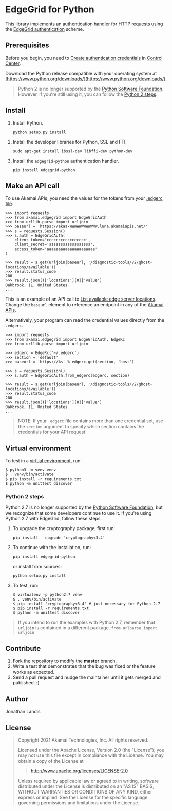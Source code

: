 # EdgeGrid for Python

This library implements an authentication handler for HTTP [requests](https://docs.python-requests.org/en/latest/) using the [EdgeGrid authentication](https://techdocs.akamai.com/developer/docs/authenticate-with-edgegrid) scheme.

## Prerequisites
Before you begin, you need to [Create authentication credentials](https://techdocs.akamai.com/developer/docs/set-up-authentication-credentials) in [Control Center](https://control.akamai.com/).

Download the Python release compatible with your operating system at [https://www.python.org/downloads/](https://www.python.org/downloads/).

> Python 2 is no longer supported by the [Python Software Foundation](https://www.python.org/doc/sunset-python-2/).
  However, if you're still using it, you can follow the [Python 2 steps](#python-2-steps).

## Install

1.  Install Python.
    ```
    python setup.py install
    ```

1. Install the developer libraries for Python, SSL and FFI.
    ```
    sudo apt-get install ibssl-dev libffi-dev python-dev
    ```

1. Install the `edgegrid-python` authentication handler.
    ```
    pip install edgegrid-python
    ```

## Make an API call

To use Akamai APIs, you need the values for the tokens from your [.edgerc file](https://techdocs.akamai.com/developer/docs/set-up-authentication-credentials#add-credential-to-edgerc-file).

```pycon
>>> import requests
>>> from akamai.edgegrid import EdgeGridAuth
>>> from urllib.parse import urljoin
>>> baseurl = 'https://akaa-WWWWWWWWWWWW.luna.akamaiapis.net/'
>>> s = requests.Session()
>>> s.auth = EdgeGridAuth(
    client_token='ccccccccccccccccc',
    client_secret='ssssssssssssssssss',
    access_token='aaaaaaaaaaaaaaaaaaaaa'
)

>>> result = s.get(urljoin(baseurl, '/diagnostic-tools/v2/ghost-locations/available'))
>>> result.status_code
200
>>> result.json()['locations'][0]['value']
Oakbrook, IL, United States
...
```

This is an example of an API call to [List available edge server locations](https://techdocs.akamai.com/diagnostic-tools/reference/ghost-locationsavailable). Change the `baseurl` element to reference an endpoint in any of the [Akamai APIs](https://developer.akamai.com/api).

Alternatively, your program can read the credential values directly from the `.edgerc`.

```pycon
>>> import requests
>>> from akamai.edgegrid import EdgeGridAuth, EdgeRc
>>> from urllib.parse import urljoin

>>> edgerc = EdgeRc('~/.edgerc')
>>> section = 'default'
>>> baseurl = 'https://%s' % edgerc.get(section, 'host')

>>> s = requests.Session()
>>> s.auth = EdgeGridAuth.from_edgerc(edgerc, section)

>>> result = s.get(urljoin(baseurl, '/diagnostic-tools/v2/ghost-locations/available'))
>>> result.status_code
200
>>> result.json()['locations'][0]['value']
Oakbrook, IL, United States
...
```

> NOTE: If your `.edgerc` file contains more than one credential set, use the `section` argument to specify which section contains the credentials for your API request.

## Virtual environment

To test in a [virtual environment](https://packaging.python.org/tutorials/installing-packages/#creating-virtual-environments), run:

```
$ python3 -m venv venv
$ . venv/bin/activate
$ pip install -r requirements.txt
$ python -m unittest discover
```

### Python 2 steps

Python 2.7 is no longer supported by the [Python Software Foundation](https://www.python.org/doc/sunset-python-2/), but we recognize that some developers continue to use it. If you're using Python 2.7 with EdgeGrid, follow these steps.

1. To upgrade the cryptography package, first run:
    ```
    pip install --upgrade 'cryptography<3.4'
    ```

1. To continue with the installation, run:
    ```
    pip install edgegrid-python
    ```

    or install from sources:
    ```
    python setup.py install
    ```

1. To test, run:
    ```
    $ virtualenv -p python2.7 venv
    $ . venv/bin/activate
    $ pip install 'cryptography<3.4' # just necessary for Python 2.7
    $ pip install -r requirements.txt
    $ python -m unittest discover
    ```

> If you intend to run the examples with Python 2.7, remember that `urljoin` is contained in a different package.
    ```
    from urlparse import urljoin
    ```

## Contribute

1.  Fork the [repository](https://github.com/akamai-open/AkamaiOPEN-edgegrid-python) to modify the **master** branch.
2.  Write a test that demonstrates that the bug was fixed or the feature works as expected.
3.  Send a pull request and nudge the maintainer until it gets merged and published. :)

## Author

Jonathan Landis

## License

> Copyright 2021 Akamai Technologies, Inc. All rights reserved.
>
> Licensed under the Apache License, Version 2.0 (the \"License\"); you
> may not use this file except in compliance with the License. You may
> obtain a copy of the License at
>
> > <http://www.apache.org/licenses/LICENSE-2.0>
>
> Unless required by applicable law or agreed to in writing, software
> distributed under the License is distributed on an \"AS IS\" BASIS,
> WITHOUT WARRANTIES OR CONDITIONS OF ANY KIND, either express or
> implied. See the License for the specific language governing
> permissions and limitations under the License.
